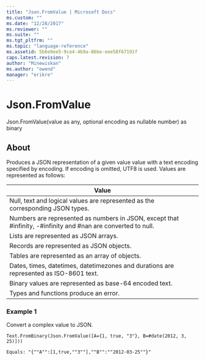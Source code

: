 ```yaml
---
title: "Json.FromValue | Microsoft Docs"
ms.custom: ""
ms.date: "12/28/2017"
ms.reviewer: ""
ms.suite: ""
ms.tgt_pltfrm: ""
ms.topic: "language-reference"
ms.assetid: 5b6e9ee5-9ce4-4b9a-86be-eee58f67191f
caps.latest.revision: 7
author: "Minewiskan"
ms.author: "owend"
manager: "erikre"
---
```

# Json.FromValue
Json.FromValue(value as any, optional encoding as nullable number) as binary  
  
## About  
Produces a JSON representation of a given value value with a text encoding specified by encoding. If encoding is omitted, UTF8 is used. Values are represented as follows:  
  
|Value|  
|---------|  
|Null, text and logical values are represented as the corresponding JSON types.|  
|Numbers are represented as numbers in JSON, except that #infinity, -#infinity and #nan are converted to null.|  
|Lists are represented as JSON arrays.|  
|Records are represented as JSON objects.|  
|Tables are represented as an array of objects.|  
|Dates, times, datetimes, datetimezones and durations are represented as ISO-8601 text.|  
|Binary values are represented as base-64 encoded text.|  
|Types and functions produce an error.|  
  
### Example 1  
Convert a complex value to JSON.  
  
```  
Text.FromBinary(Json.FromValue([A={1, true, "3"}, B=#date(2012, 3, 25)]))  
```  
  
```  
Equals: "{""A"":[1,true,""3""],""B"":""2012-03-25""}"  
```  
